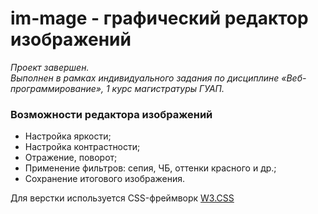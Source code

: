 # im-mage - графический редактор изображений
_Проект завершен.  
Выполнен в рамках индивидуального задания по дисциплине &laquo;Веб-программирование&raquo;, 1 курс магистратуры ГУАП._

### Возможности редактора изображений
- Настройка яркости;
- Настройка контрастности;
- Отражение, поворот;
- Применение фильтров: сепия, ЧБ, оттенки красного и др.;
- Сохранение итогового изображения.

Для верстки используется CSS-фреймворк [W3.CSS](https://www.w3schools.com/w3css/)
